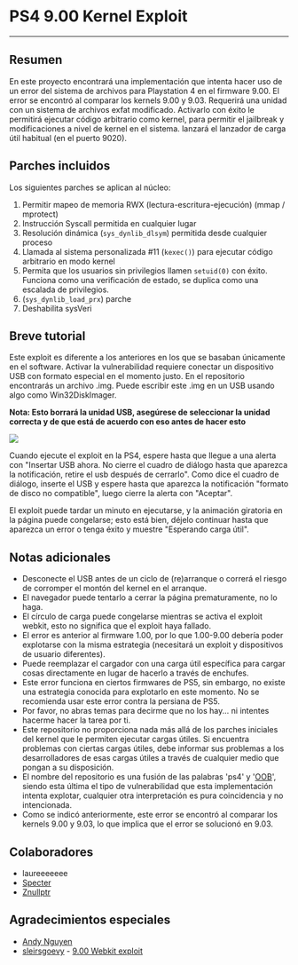 # PS4 9.00 Kernel Exploit
---
## Resumen
En este proyecto encontrará una implementación que intenta hacer uso de un error del sistema de archivos para Playstation 4 en el firmware 9.00.
El error se encontró al comparar los kernels 9.00 y 9.03. Requerirá una unidad con un sistema de archivos exfat modificado. Activarlo con éxito le permitirá ejecutar código arbitrario como kernel, para permitir el jailbreak y modificaciones a nivel de kernel en el sistema. lanzará el lanzador de carga útil habitual (en el puerto 9020).

## Parches incluidos
Los siguientes parches se aplican al núcleo:
1) Permitir mapeo de memoria RWX (lectura-escritura-ejecución) (mmap / mprotect)
2) Instrucción Syscall permitida en cualquier lugar
3) Resolución dinámica (`sys_dynlib_dlsym`) permitida desde cualquier proceso
4) Llamada al sistema personalizada #11 (`kexec()`) para ejecutar código arbitrario en modo kernel
5) Permita que los usuarios sin privilegios llamen `setuid(0)` con éxito. Funciona como una verificación de estado, se duplica como una escalada de privilegios.
6) (`sys_dynlib_load_prx`) parche
7) Deshabilita sysVeri

## Breve tutorial
Este exploit es diferente a los anteriores en los que se basaban únicamente en el software. Activar la vulnerabilidad requiere conectar un dispositivo USB con formato especial en el momento justo. En el repositorio encontrarás un archivo .img. Puede escribir este .img en un USB usando algo como Win32DiskImager.

**Nota: Esto borrará la unidad USB, asegúrese de seleccionar la unidad correcta y de que está de acuerdo con eso antes de hacer esto**

![](https://i.imgur.com/qpiVQGo.png)

Cuando ejecute el exploit en la PS4, espere hasta que llegue a una alerta con "Insertar USB ahora. No cierre el cuadro de diálogo hasta que aparezca la notificación, retire el usb después de cerrarlo". Como dice el cuadro de diálogo, inserte el USB y espere hasta que aparezca la notificación "formato de disco no compatible", luego cierre la alerta con "Aceptar".

El exploit puede tardar un minuto en ejecutarse, y la animación giratoria en la página puede congelarse; esto está bien, déjelo continuar hasta que aparezca un error o tenga éxito y muestre "Esperando carga útil".

## Notas adicionales
- Desconecte el USB antes de un ciclo de (re)arranque o correrá el riesgo de corromper el montón del kernel en el arranque.
- El navegador puede tentarlo a cerrar la página prematuramente, no lo haga.
- El círculo de carga puede congelarse mientras se activa el exploit webkit, esto no significa que el exploit haya fallado.
- El error es anterior al firmware 1.00, por lo que 1.00-9.00 debería poder explotarse con la misma estrategia (necesitará un exploit y dispositivos de usuario diferentes).
- Puede reemplazar el cargador con una carga útil específica para cargar cosas directamente en lugar de hacerlo a través de enchufes.
- Este error funciona en ciertos firmwares de PS5, sin embargo, no existe una estrategia conocida para explotarlo en este momento. No se recomienda usar este error contra la persiana de PS5.
- Por favor, no abras temas para decirme que no los hay... ni intentes hacerme hacer la tarea por ti.
- Este repositorio no proporciona nada más allá de los parches iniciales del kernel que le permiten ejecutar cargas útiles.
Si encuentra problemas con ciertas cargas útiles, debe informar sus problemas a los desarrolladores de esas cargas útiles a través de cualquier medio que pongan a su disposición.
- El nombre del repositorio es una fusión de las palabras 'ps4' y '[OOB](https://cwe.mitre.org/data/definitions/787.html)', siendo esta última el tipo de vulnerabilidad que esta implementación intenta explotar, cualquier otra interpretación es pura coincidencia y no intencionada.
- Como se indicó anteriormente, este error se encontró al comparar los kernels 9.00 y 9.03, lo que implica que el error se solucionó en 9.03.
## Colaboradores

- laureeeeeee
- [Specter](https://twitter.com/SpecterDev)
- [Znullptr](https://twitter.com/Znullptr)

## Agradecimientos especiales
- [Andy Nguyen](https://twitter.com/theflow0)
- [sleirsgoevy](https://twitter.com/sleirsgoevy) - [9.00 Webkit exploit](https://github.com/sleirsgoevy/bad_hoist/tree/9.00)
